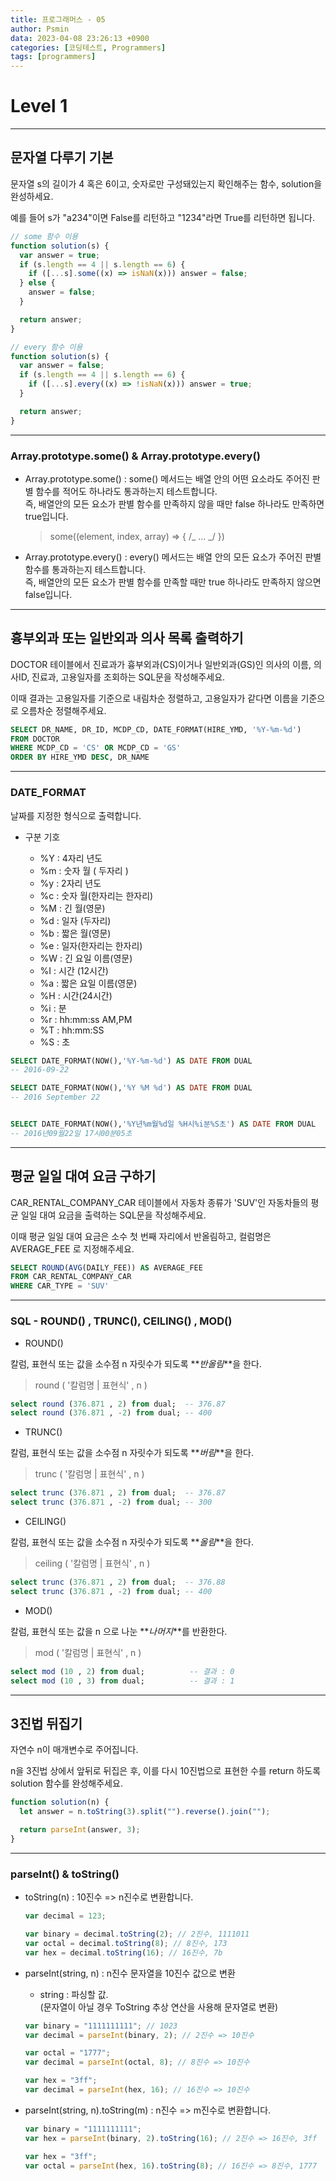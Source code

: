 ```yaml
---
title: 프로그래머스 - 05
author: Psmin
data: 2023-04-08 23:26:13 +0900
categories: [코딩테스트, Programmers]
tags: [programmers]
---
```


# Level 1

---

## 문자열 다루기 기본

문자열 s의 길이가 4 혹은 6이고, 숫자로만 구성돼있는지 확인해주는 함수, solution을 완성하세요.

예를 들어 s가 "a234"이면 False를 리턴하고 "1234"라면 True를 리턴하면 됩니다.

```js
// some 함수 이용
function solution(s) {
  var answer = true;
  if (s.length == 4 || s.length == 6) {
    if ([...s].some((x) => isNaN(x))) answer = false;
  } else {
    answer = false;
  }

  return answer;
}

// every 함수 이용
function solution(s) {
  var answer = false;
  if (s.length == 4 || s.length == 6) {
    if ([...s].every((x) => !isNaN(x))) answer = true;
  }

  return answer;
}
```

---

### Array.prototype.some() & Array.prototype.every()

- Array.prototype.some()
  : some() 메서드는 배열 안의 어떤 요소라도 주어진 판별 함수를 적어도 하나라도 통과하는지 테스트합니다.  
  즉, 배열안의 모든 요소가 판별 함수를 만족하지 않을 때만 false 하나라도 만족하면 true입니다.

  > some((element, index, array) => { /_ … _/ })

- Array.prototype.every()
  : every() 메서드는 배열 안의 모든 요소가 주어진 판별 함수를 통과하는지 테스트합니다.  
  즉, 배열안의 모든 요소가 판별 함수를 만족할 때만 true 하나라도 만족하지 않으면 false입니다.

---

## 흉부외과 또는 일반외과 의사 목록 출력하기

DOCTOR 테이블에서 진료과가 흉부외과(CS)이거나 일반외과(GS)인 의사의 이름, 의사ID, 진료과, 고용일자를 조회하는 SQL문을 작성해주세요.

이때 결과는 고용일자를 기준으로 내림차순 정렬하고, 고용일자가 같다면 이름을 기준으로 오름차순 정렬해주세요.

```SQL
SELECT DR_NAME, DR_ID, MCDP_CD, DATE_FORMAT(HIRE_YMD, '%Y-%m-%d')
FROM DOCTOR
WHERE MCDP_CD = 'CS' OR MCDP_CD = 'GS'
ORDER BY HIRE_YMD DESC, DR_NAME
```

---

### DATE_FORMAT

날짜를 지정한 형식으로 출력합니다.

- 구분 기호

  - %Y : 4자리 년도
  - %m : 숫자 월 ( 두자리 )
  - %y : 2자리 년도
  - %c : 숫자 월(한자리는 한자리)
  - %M : 긴 월(영문)
  - %d : 일자 (두자리)
  - %b : 짧은 월(영문)
  - %e : 일자(한자리는 한자리)
  - %W : 긴 요일 이름(영문)
  - %I : 시간 (12시간)
  - %a : 짧은 요일 이름(영문)
  - %H : 시간(24시간)
  - %i : 분
  - %r : hh:mm:ss AM,PM
  - %T : hh:mm:SS
  - %S : 초

```sql
SELECT DATE_FORMAT(NOW(),'%Y-%m-%d') AS DATE FROM DUAL
-- 2016-09-22

SELECT DATE_FORMAT(NOW(),'%Y %M %d') AS DATE FROM DUAL
-- 2016 September 22


SELECT DATE_FORMAT(NOW(),'%Y년%m월%d일 %H시%i분%S초') AS DATE FROM DUAL
-- 2016년09월22일 17시00분05초
```

---

## 평균 일일 대여 요금 구하기

CAR_RENTAL_COMPANY_CAR 테이블에서 자동차 종류가 'SUV'인 자동차들의 평균 일일 대여 요금을 출력하는 SQL문을 작성해주세요.

이때 평균 일일 대여 요금은 소수 첫 번째 자리에서 반올림하고, 컬럼명은 AVERAGE_FEE 로 지정해주세요.

```sql
SELECT ROUND(AVG(DAILY_FEE)) AS AVERAGE_FEE
FROM CAR_RENTAL_COMPANY_CAR
WHERE CAR_TYPE = 'SUV'
```

---

### SQL - ROUND() , TRUNC(), CEILING() , MOD()

- ROUND()

칼럼, 표현식 또는 값을 소수점 n 자릿수가 되도록 **_반올림_**을 한다.

> round ( '칼럼명 | 표현식' , n )

```sql
select round (376.871 , 2) from dual;  -- 376.87
select round (376.871 , -2) from dual; -- 400

```

- TRUNC()

칼럼, 표현식 또는 값을 소수점 n 자릿수가 되도록 **_버림_**을 한다.

> trunc ( '칼럼명 | 표현식' , n )

```sql
select trunc (376.871 , 2) from dual;  -- 376.87
select trunc (376.871 , -2) from dual; -- 300
```

- CEILING()

칼럼, 표현식 또는 값을 소수점 n 자릿수가 되도록 **_올림_**을 한다.

> ceiling ( '칼럼명 | 표현식' , n )

```sql
select trunc (376.871 , 2) from dual;  -- 376.88
select trunc (376.871 , -2) from dual; -- 400
```

- MOD()

칼럼, 표현식 또는 값을 n 으로 나눈 **_나머지_**를 반환한다.

> mod ( '칼럼명 | 표현식' , n )

```sql
select mod (10 , 2) from dual;          -- 결과 : 0
select mod (10 , 3) from dual;          -- 결과 : 1
```

---

## 3진법 뒤집기

자연수 n이 매개변수로 주어집니다.

n을 3진법 상에서 앞뒤로 뒤집은 후, 이를 다시 10진법으로 표현한 수를 return 하도록 solution 함수를 완성해주세요.

```js
function solution(n) {
  let answer = n.toString(3).split("").reverse().join("");

  return parseInt(answer, 3);
}
```

---

### parseInt() & toString()

- toString(n)
  : 10진수 => n진수로 변환합니다.

  ```js
  var decimal = 123;

  var binary = decimal.toString(2); // 2진수, 1111011
  var octal = decimal.toString(8); // 8진수, 173
  var hex = decimal.toString(16); // 16진수, 7b
  ```

- parseInt(string, n)
  : n진수 문자열을 10진수 값으로 변환

  - string : 파싱할 값.  
    (문자열이 아닐 경우 ToString 추상 연산을 사용해 문자열로 변환)

  ```js
  var binary = "1111111111"; // 1023
  var decimal = parseInt(binary, 2); // 2진수 => 10진수

  var octal = "1777";
  var decimal = parseInt(octal, 8); // 8진수 => 10진수

  var hex = "3ff";
  var decimal = parseInt(hex, 16); // 16진수 => 10진수
  ```

- parseInt(string, n).toString(m)
  : n진수 => m진수로 변환합니다.

  ```js
  var binary = "1111111111";
  var hex = parseInt(binary, 2).toString(16); // 2진수 => 16진수, 3ff

  var hex = "3ff";
  var octal = parseInt(hex, 16).toString(8); // 16진수 => 8진수, 1777
  ```

